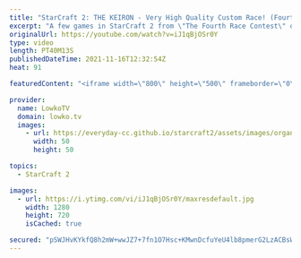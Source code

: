 ```yaml
---
title: "StarCraft 2: THE KEIRON - Very High Quality Custom Race! (Fourth Race Contest)"
excerpt: "A few games in StarCraft 2 from \"The Fourth Race Contest\" organised by Alex007. In this video I feature the Keiron, easily the highest quality custom made faction for StarCraft 2 that I've seen so far.  Alex's YouTube channel: https://www.youtube.com/c/Alex007SC2  Support my work on Patreon: http://www.patreon.com/lowkotv"
originalUrl: https://youtube.com/watch?v=iJ1qBjOSr0Y
type: video
length: PT40M13S
publishedDateTime: 2021-11-16T12:32:54Z
heat: 91

featuredContent: "<iframe width=\"800\" height=\"500\" frameborder=\"0\" src=\"https://www.youtube.com/embed/iJ1qBjOSr0Y\" allow=\"accelerometer; autoplay; encrypted-media; gyroscope; picture-in-picture\" allowfullscreen></iframe>"

provider:
  name: LowkoTV
  domain: lowko.tv
  images:
    - url: https://everyday-cc.github.io/starcraft2/assets/images/organizations/lowko.tv-50x50.jpg
      width: 50
      height: 50

topics:
  - StarCraft 2

images:
  - url: https://i.ytimg.com/vi/iJ1qBjOSr0Y/maxresdefault.jpg
    width: 1280
    height: 720
    isCached: true

secured: "pSWJHvKYkfQ8h2mW+wwJZ7+7fn1O7Hsc+KMwnDcfuYeU4lb8pmerG2LzACBsWJpJXBp36PBYDmp2lcNc+vzja47kHiJXtzBgh6stXjMBMmwCL31bU+3N+M0AzVLfC9k0KvgwsbsCyqosEGGMm4ZBuRR4Lr1CzCpwSoP3rvwphJ6dq0w29mSmDojhQOtvXHOYVWATVhbx+JQ+jtYopkEXythKySsMfXsf0kVUE8FajS0lMmzERGmHASyIICR9LgK9pCSz6GrNcvBn9id74aTmeemdTmu0M3t1ExLSOcehqRnP2PHNr5ZJR57H3xTlpqNWuW606sQKeoQ6q8uuuxghOvMRZhC+B4Rf+n/htTDpzRBBvFtds6DiAexBuQL6iUV+dkPrAOEIA0MQdUjEDmVqqCj4f3zuhL3lCIEsh+1H6WtLvWvy9NMzTGyufMXYbuqo;Z81E8TgiPPyANZUw85KF6A=="
---
```


